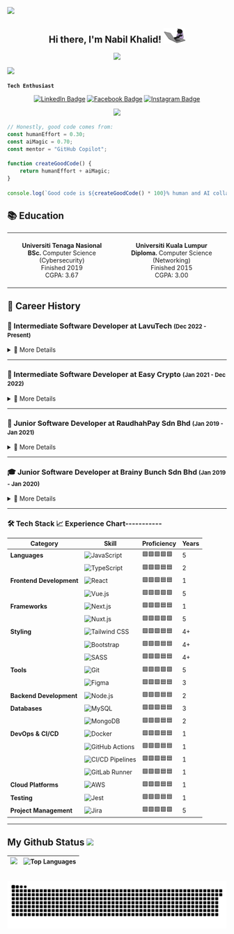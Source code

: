 <img src="https://user-images.githubusercontent.com/73097560/115834477-dbab4500-a447-11eb-908a-139a6edaec5c.gif"></a>

<h2 align="center">
    Hi there, I'm Nabil Khalid!
    <img alt="dev_cat" src="https://raw.githubusercontent.com/dev-akshat/archive/main/images/gifs/others/dev_cat.gif" width="50"> 
</h2>

<p align="center">
    <a href="https://github.com/DenverCoder1/readme-typing-svg">
<img src="https://readme-typing-svg.herokuapp.com?font=Time+New+Roman&color=cyan&size=25&center=true&vCenter=true&width=600&height=100&lines=Welcome+Yong+and+Chuen;Looking+forward+to+our+interview!;">
    </a>
</p>

<img src="https://user-images.githubusercontent.com/73097560/115834477-dbab4500-a447-11eb-908a-139a6edaec5c.gif"></a>

**`Tech Enthusiast`**
<div align="center">
<p>
    <a href="" target="_blank" rel="noreferrer"><img src="https://img.shields.io/badge/-@nabil-0077B5?style=flat-square&amp;labelColor=0077B5&amp;logo=LinkedIn&amp;link=https://www.linkedin.com/in/mazarafa/" alt="LinkedIn Badge"></a> 
    <a href="" target="_blank" rel="noreferrer"><img src="https://img.shields.io/badge/-@nabil-1ca0f1?style=flat&labelColor=1ca0f1&logo=facebook&logoColor=white&link=https://facebook.com/mazarafa7" alt="Facebook Badge"></a> 
    <a href="" target="_blank" rel="noreferrer"><img src="https://img.shields.io/badge/-@nabil-purple?style=flat&logo=instagram&logoColor=white&link=https://instagram.com/mazarafa/" alt="Instagram Badge"></a>
</p>
</div>

<div align="center">
    <img src="https://media.giphy.com/media/9gISqB3tncMmY/giphy.gif" />
</div>

```javascript
// Honestly, good code comes from:
const humanEffort = 0.30;
const aiMagic = 0.70;
const mentor = "GitHub Copilot";

function createGoodCode() {
    return humanEffort + aiMagic;
}

console.log(`Good code is ${createGoodCode() * 100}% human and AI collaboration, mentored by ${mentor}!`);

```

## 📚 Education

  <table>
    <tr>
      <td align="center" style="padding: 20px;">
        <strong>Universiti Tenaga Nasional</strong><br>
        <strong>BSc.</strong> Computer Science (Cybersecurity)<br>
        Finished 2019<br>
        CGPA: 3.67
      </td>
      <td align="center" style="padding: 20px;">
        <strong>Universiti Kuala Lumpur</strong><br>
        <strong>Diploma.</strong> Computer Science (Networking)<br>
        Finished 2015<br>
        CGPA: 3.00
      </td>
    </tr>
  </table>

## 📂 Career History

### 🚀 Intermediate Software Developer at LavuTech <span style="font-size:small;">(Dec 2022 - Present)</span>

<details>
<summary>📖 More Details</summary>

- **Client**: PETRONAS

#### 📊 Projects

- **Anchor**: central dashboard for oil tankers.
- **Gas Processing Unit Technical Center (GTC)**: Command Center dashboard for Petronas Gas production.

#### 🔧 Skills

- **React.js**: Created dynamic, responsive interfaces using Redux for streamlined state management.
- **Full-stack Transition**: Adapted successfully to ASP.NET and C# for backend responsibilities, integrating with MVC
  architecture and SQL Server.

#### 🌟 Key Contributions

- **Mentored Team of Interns**
- **Enhanced User Experience**
- **UI Collaboration**
- **Consistency in User Experience**

</details>

---

### 🌟 Intermediate Software Developer at Easy Crypto <span style="font-size:small;">(Jan 2021 - Dec 2022)</span>

<details>
<summary>📖 More Details</summary>

#### 📊 Projects

- **Easy Crypto**
- **Easy Crypto Admin**

#### 🌟 Key Contributions

- **Reduced Client Load Times**: Implemented lazy loading and optimized assets.
- **Increased Scalability**: Designed modular components, improving scalability and reducing future development.
- **Enhanced Security Protocols**: Integrated Auth0 authentication.
- **Streamlined Development Process**: Established reusable Vue.js components.
- **Optimized for Cross-Platform Compatibility**: Ensured cross-browser compatibility and optimized the SPA for mobile
  devices, expanding user accessibility.
- **Integrated New Payment Method**: Implemented Stripe payment integration, enhancing transaction processing
  capabilities.
- **Introduced Feature Flag System**: Developed a feature flag system to enable controlled rollout of new features,
  improving testing and deployment flexibility.

</details>

---

### 🌈 Junior Software Developer at RaudhahPay Sdn Bhd <span style="font-size:small;">(Jan 2019 - Jan 2021)</span>

<details>
<summary>📖 More Details</summary>

- **Responsibilities**: Developed user-facing applications collaborating with back-end developers.

#### 🔍 Notable Projects

- **Raudhahpay Web**: Backend with Yii2 and MySQL, front end with Semantic UI.
- **Raudhah Prepaid Mobile App**: Engaging app with Flutter and bloc state management.

</details>

---

### 🎓 Junior Software Developer at Brainy Bunch Sdn Bhd <span style="font-size:small;">(Jan 2019 - Jan 2020)</span>

<details>
<summary>📖 More Details</summary>

- **Project**: School Management System
- **Tech Stack**: Nuxt.js, Adobe XD, Bootstrap 4, Laravel.
- **Special Features**: Optimized page load with Nuxt.js and integrated APIs using Axios.

</details>


---

### 🛠️ Tech Stack 📈 Experience Chart----------- 

| **Category**             | **Skill**                                                                                                                             | **Proficiency** | **Years** |
|--------------------------|---------------------------------------------------------------------------------------------------------------------------------------|-----------------|-----------|
| **Languages**            | <img src="https://img.shields.io/badge/-JavaScript-F7DF1E?style=flat&logo=javascript&logoColor=black" alt="JavaScript" />             | 🟩🟩🟩🟩🟩      | 5         |
|                          | <img src="https://img.shields.io/badge/-TypeScript-3178C6?style=flat&logo=typescript&logoColor=white" alt="TypeScript" />             | 🟩🟩🟩🟦🟦      | 2         |
| **Frontend Development** | <img src="https://img.shields.io/badge/-React-61DAFB?style=flat&logo=react&logoColor=white" alt="React" />                            | 🟩🟩🟩🟦🟦      | 1         |
|                          | <img src="https://img.shields.io/badge/-Vue.js-4FC08D?style=flat&logo=vue.js&logoColor=white" alt="Vue.js" />                         | 🟩🟩🟩🟩🟩      | 5         |
| **Frameworks**           | <img src="https://img.shields.io/badge/-Next.js-000000?style=flat&logo=next.js&logoColor=white" alt="Next.js" />                      | 🟩🟩🟩🟦🟦      | 1         |
|                          | <img src="https://img.shields.io/badge/-Nuxt.js-4FC08D?style=flat&logo=nuxt.js&logoColor=white" alt="Nuxt.js" />                      | 🟩🟩🟩🟩🟩      | 5         |
| **Styling**              | <img src="https://img.shields.io/badge/-TailwindCSS-06B6D4?style=flat&logo=tailwindcss&logoColor=white" alt="Tailwind CSS" />         | 🟩🟩🟩🟦🟦      | 4+        |
|                          | <img src="https://img.shields.io/badge/-Bootstrap-7952B3?style=flat&logo=bootstrap&logoColor=white" alt="Bootstrap" />                | 🟩🟩🟩🟦🟦      | 4+        |
|                          | <img src="https://img.shields.io/badge/-SASS-CC6699?style=flat&logo=sass&logoColor=white" alt="SASS" />                               | 🟩🟩🟩🟦🟦      | 4+        |
| **Tools**                | <img src="https://img.shields.io/badge/-Git-F05032?style=flat&logo=git&logoColor=white" alt="Git" />                                  | 🟩🟩🟩🟩🟩      | 5         |
|                          | <img src="https://img.shields.io/badge/-Figma-F24E1E?style=flat&logo=figma&logoColor=white" alt="Figma" />                            | 🟩🟩🟩🟦🟦      | 3         |
| **Backend Development**  | <img src="https://img.shields.io/badge/-Node.js-339933?style=flat&logo=node.js&logoColor=white" alt="Node.js" />                      | 🟩🟩🟩🟦🟦      | 2         |
| **Databases**            | <img src="https://img.shields.io/badge/-MySQL-4479A1?style=flat&logo=mysql&logoColor=white" alt="MySQL" />                            | 🟩🟩🟩🟦🟦      | 3         |
|                          | <img src="https://img.shields.io/badge/-MongoDB-47A248?style=flat&logo=mongodb&logoColor=white" alt="MongoDB" />                      | 🟩🟩🟩🟦🟦      | 2         |
| **DevOps & CI/CD**       | <img src="https://img.shields.io/badge/-Docker-2496ED?style=flat&logo=docker&logoColor=white" alt="Docker" />                         | 🟩🟩🟩🟦🟦      | 1         |
|                          | <img src="https://img.shields.io/badge/-GitHub_Actions-2088FF?style=flat&logo=github-actions&logoColor=white" alt="GitHub Actions" /> | 🟩🟩🟩🟦🟦      | 1         |
|                          | <img src="https://img.shields.io/badge/-CI/CD_Pipelines-24292e?style=flat&logo=github&logoColor=white" alt="CI/CD Pipelines" />       | 🟩🟩🟩🟦🟦      | 1         |
|                          | <img src="https://img.shields.io/badge/-GitLab_Runner-FCA121?style=flat&logo=gitlab&logoColor=white" alt="GitLab Runner" />           | 🟩🟩🟩🟦🟦      | 1         |
| **Cloud Platforms**      | <img src="https://img.shields.io/badge/-AWS-232F3E?style=flat&logo=amazon-aws&logoColor=white" alt="AWS" />                           | 🟩🟩🟩🟦🟦      | 1         |
| **Testing**              | <img src="https://img.shields.io/badge/-Jest-C21325?style=flat&logo=jest&logoColor=white" alt="Jest" />                               | 🟩🟩🟩🟦🟦      | 1         |
| **Project Management**   | <img src="https://img.shields.io/badge/-Jira-0052CC?style=flat&logo=jira&logoColor=white" alt="Jira" />                               | 🟩🟩🟩🟩🟩      | 5         |

---

## My Github Status <img src="https://media.giphy.com/media/iY8CRBdQXODJSCERIr/giphy.gif" width="50px">

| ![](https://github-readme-stats.vercel.app/api?username=nabs32595&show_icons=true&bg_color=45,fc00ff,00dbde&title_color=fff&text_color=fff) | ![Top Languages](https://github-readme-stats.vercel.app/api/top-langs/?username=nabs32595) |
|---------------------------------------------------------------------------------------------------------------------------------------------|--------------------------------------------------------------------------------------------|

<div align="center">
  <br>
  <img alt="snake eating my contributions" src="https://raw.githubusercontent.com/codediaz/codediaz/output/github-contribution-grid-snake.svg" />
  <br/>
</div>
